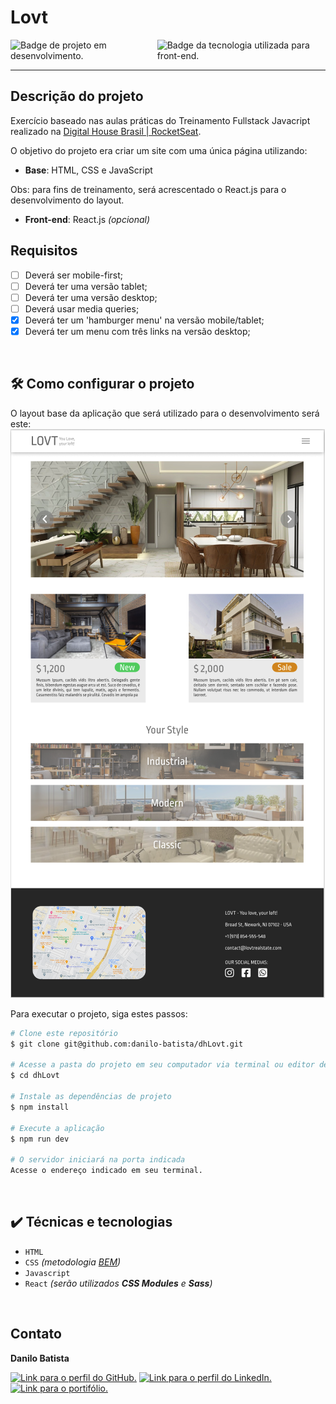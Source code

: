 <h1>Lovt</h1>

<p style="display:flex;justify-content:space-around ">
    <img src="https://img.shields.io/badge/STATUS-EM&nbsp;DESENVOLVIMENTO-999999?style=for-the-badge" alt="Badge de projeto em desenvolvimento.">
    <img src="https://img.shields.io/badge/REACT-Front&hyphen;end-61DAFB?style=for-the-badge&logo=REACT" alt="Badge da tecnologia utilizada para front-end.">
</p><hr>

## Descrição do projeto

Exercício baseado nas aulas práticas do Treinamento Fullstack Javacript realizado na [Digital House Brasil | RocketSeat](https://www.digitalhouse.com/br).

O objetivo do projeto era criar um site com uma única página utilizando:
* **Base**: HTML, CSS e JavaScript

Obs: para fins de treinamento, será acrescentado o React.js para o desenvolvimento do layout.
* **Front-end**: React.js *(opcional)*

## Requisitos

- [ ] Deverá ser mobile-first;
- [ ] Deverá ter uma versão tablet;
- [ ] Deverá ter uma versão desktop;
- [ ] Deverá usar media queries;
- [x] Deverá ter um 'hamburger menu' na versão mobile/tablet;
- [x] Deverá ter um menu com três links na versão desktop;

<br>

## 🛠️ Como configurar o projeto
O layout base da aplicação que será utilizado para o desenvolvimento será este:
<img src="./public/lovt-layout.png" alt="Lovt layout" />

Para executar o projeto, siga estes passos:
```bash
# Clone este repositório
$ git clone git@github.com:danilo-batista/dhLovt.git

# Acesse a pasta do projeto em seu computador via terminal ou editor de código:
$ cd dhLovt

# Instale as dependências de projeto
$ npm install

# Execute a aplicação
$ npm run dev

# O servidor iniciará na porta indicada
Acesse o endereço indicado em seu terminal.
```

<br>

## ✔️ Técnicas e tecnologias
* ``HTML``
* ``CSS`` *(metodologia [BEM](https://getbem.com))*
* ``Javascript``
* ``React`` *(serão utilizados **CSS Modules** e **Sass**)*

<br>

## Contato

**Danilo Batista**

<a href="https://github.com/danilo-batista"><img src="https://img.shields.io/badge/github-555?style=for-the-badge&logo=github" alt="Link para o perfil do GitHub."></a>
<a href="https://www.linkedin.com/in/danilobatista"><img src="https://img.shields.io/badge/linkedin-333?style=for-the-badge&logo=linkedin" alt="Link para o perfil do LinkedIn."></a>
<a href="https://www.danilobatista.com"><img src="https://img.shields.io/badge/portfolio-222?style=for-the-badge&logo=microsoftedge" alt="Link para o portifólio."></a>